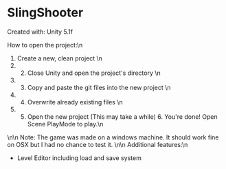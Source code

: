 # SlingShooter
Created with: Unity 5.1f

How to open the project:\n 
1. Create a new, clean project \n 
2. 2. Close Unity and open the project's directory \n 
3. 3. Copy and paste the git files into the new project \n 
4. 4. Overwrite already existing files \n 
5. 5. Open the new project (This may take a while) 6. You're done! Open Scene PlayMode to play.\n 

\n\n
Note: The game was made on a windows machine. It should work fine on OSX but I had no chance to test it.
\n\n
Additional features:\n
- Level Editor including load and save system
